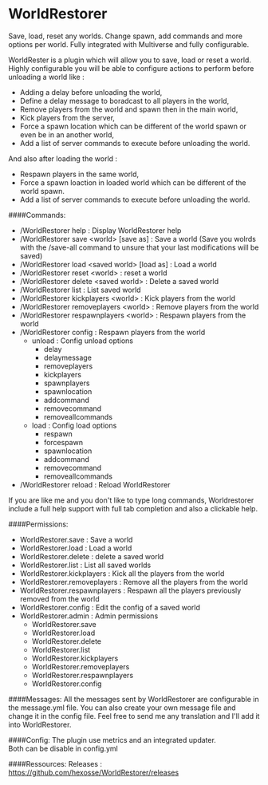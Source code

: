 # WorldRestorer 
Save, load, reset any worlds. Change spawn, add commands and more options per world.
Fully integrated with Multiverse and fully configurable.

WorldRester is a plugin which will allow you to save, load or reset a world.
Highly configurable you will be able to configure actions to perform before unloading a world like :
- Adding a delay before unloading the world,
- Define a delay message to boradcast to all players in the world,
- Remove players from the world and spawn then in the main world,
- Kick players from the server,
- Force a spawn location which can be different of the world spawn or even be in an another world,
- Add a list of server commands to execute before unloading the world.

And also after loading the world :
- Respawn players in the same world,
- Force a spawn loaction in loaded world which can be different of the world spawn.
- Add a list of server commands to execute before unloading the world.

####Commands:
* /WorldRestorer help : Display WorldRestorer help
* /WorldRestorer save \<world> [save as] : Save a world (Save you wolrds with the /save-all command to unsure that your last modifications will be saved)
* /WorldRestorer load \<saved world> [load as] : Load a world
* /WorldRestorer reset \<world> : reset a world
* /WorldRestorer delete \<saved world> : Delete a saved world
* /WorldRestorer list : List saved world
* /WorldRestorer kickplayers \<world> : Kick players from the world
* /WorldRestorer removeplayers \<world> : Remove players from the world
* /WorldRestorer respawnplayers \<world> : Respawn players from the world
* /WorldRestorer config : Respawn players from the world
    * unload : Config unload options
        * delay
        * delaymessage
        * removeplayers
        * kickplayers
        * spawnplayers
        * spawnlocation
        * addcommand
        * removecommand
        * removeallcommands
    * load : Config load options
        * respawn
        * forcespawn
        * spawnlocation
        * addcommand
        * removecommand
        * removeallcommands
* /WorldRestorer reload : Reload WorldRestorer

If you are like me and you don't like to type long commands, Worldrestorer include a full help support with full tab completion and also a clickable help.

####Permissions:
* WorldRestorer.save : Save a world
* WorldRestorer.load : Load a world
* WorldRestorer.delete : delete a saved world
* WorldRestorer.list : List all saved worlds
* WorldRestorer.kickplayers : Kick all the players from the world
* WorldRestorer.removeplayers : Remove all the players from the world
* WorldRestorer.respawnplayers : Respawn all the players previously removed from the world
* WorldRestorer.config : Edit the config of a saved world
* WorldRestorer.admin : Admin permissions
  * WorldRestorer.save
  * WorldRestorer.load
  * WorldRestorer.delete
  * WorldRestorer.list
  * WorldRestorer.kickplayers
  * WorldRestorer.removeplayers
  * WorldRestorer.respawnplayers
  * WorldRestorer.config

####Messages:
All the messages sent by WorldRestorer are configurable in the message.yml file.
You can also create your own message file and change it in the config file.
Feel free to send me any translation and I'll add it into WorldRestorer.

####Config:
The plugin use metrics and an integrated updater.<br>
Both can be disable in config.yml

####Ressources:
Releases : https://github.com/hexosse/WorldRestorer/releases

